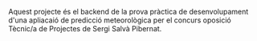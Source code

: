 Aquest projecte és el backend de la prova pràctica de desenvolupament d'una apliacaió de predicció meteorològica per el concurs oposició Tècnic/a de Projectes de Sergi Salvà Pibernat.
